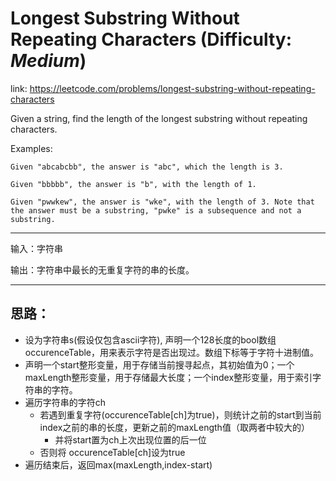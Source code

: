 
# Longest Substring Without Repeating Characters (Difficulty: **_Medium_**)

link: https://leetcode.com/problems/longest-substring-without-repeating-characters

Given a string, find the length of the longest substring without repeating characters.

Examples:

    Given "abcabcbb", the answer is "abc", which the length is 3.

    Given "bbbbb", the answer is "b", with the length of 1.

    Given "pwwkew", the answer is "wke", with the length of 3. Note that the answer must be a substring, "pwke" is a subsequence and not a substring.

----

输入：字符串

输出：字符串中最长的无重复字符的串的长度。

---

## 思路：

+ 设为字符串s(假设仅包含ascii字符), 声明一个128长度的bool数组occurenceTable，用来表示字符是否出现过。数组下标等于字符十进制值。
+ 声明一个start整形变量，用于存储当前搜寻起点，其初始值为0；一个maxLength整形变量，用于存储最大长度；一个index整形变量，用于索引字符串的字符。
+ 遍历字符串的字符ch
    + 若遇到重复字符(occurenceTable[ch]为true)，则统计之前的start到当前index之前的串的长度，更新之前的maxLength值（取两者中较大的）
        + 并将start置为ch上次出现位置的后一位
	+ 否则将 occurenceTable[ch]设为true
+ 遍历结束后，返回max(maxLength,index-start)

